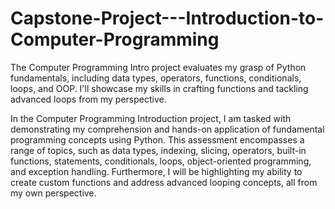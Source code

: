 # Capstone-Project---Introduction-to-Computer-Programming
The Computer Programming Intro project evaluates my grasp of Python fundamentals, including data types, operators, functions, conditionals, loops, and OOP. I'll showcase my skills in crafting functions and tackling advanced loops from my perspective.

In the Computer Programming Introduction project, I am tasked with demonstrating my comprehension and hands-on application of fundamental programming concepts using Python. This assessment encompasses a range of topics, such as data types, indexing, slicing, operators, built-in functions, statements, conditionals, loops, object-oriented programming, and exception handling. Furthermore, I will be highlighting my ability to create custom functions and address advanced looping concepts, all from my own perspective.
